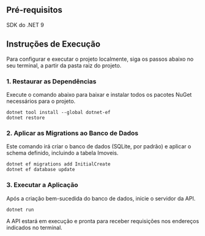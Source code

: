 ## Pré-requisitos
SDK do .NET 9

## Instruções de Execução
Para configurar e executar o projeto localmente, siga os passos abaixo no seu terminal, a partir da pasta raiz do projeto.

### 1. Restaurar as Dependências
Execute o comando abaixo para baixar e instalar todos os pacotes NuGet necessários para o projeto.

```
dotnet tool install --global dotnet-ef
dotnet restore
```

### 2. Aplicar as Migrations ao Banco de Dados
Este comando irá criar o banco de dados (SQLite, por padrão) e aplicar o schema definido, incluindo a tabela Imoveis.

```
dotnet ef migrations add InitialCreate
dotnet ef database update
```

### 3. Executar a Aplicação
Após a criação bem-sucedida do banco de dados, inicie o servidor da API.

```
dotnet run
```

A API estará em execução e pronta para receber requisições nos endereços indicados no terminal.
